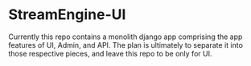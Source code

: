 # StreamEngine-UI

Currently this repo contains a monolith django app comprising the app features of UI, Admin, and API. 
The plan is ultimately to separate it into those respective pieces, and leave this repo to be only for UI. 
